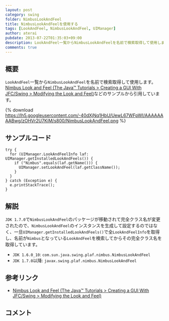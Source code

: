 ```yaml
---
layout: post
category: swing
folder: NimbusLookAndFeel
title: NimbusLookAndFeelを使用する
tags: [LookAndFeel, NimbusLookAndFeel, UIManager]
author: aterai
pubdate: 2013-07-22T01:35:03+09:00
description: LookAndFeel一覧からNimbusLookAndFeelを名前で検索取得して使用します。
comments: true
---
```

## 概要
`LookAndFeel`一覧から`NimbusLookAndFeel`を名前で検索取得して使用します。[Nimbus Look and Feel (The Java™ Tutorials > Creating a GUI With JFC/Swing > Modifying the Look and Feel)](http://docs.oracle.com/javase/tutorial/uiswing/lookandfeel/nimbus.html)などのサンプルから引用しています。

{% download https://lh5.googleusercontent.com/-40dXjNq1HbU/UewL67WFpWI/AAAAAAAABwg/zOHVr2U7KiM/s800/NimbusLookAndFeel.png %}

## サンプルコード
<pre class="prettyprint"><code>try {
  for (UIManager.LookAndFeelInfo laf: UIManager.getInstalledLookAndFeels()) {
    if ("Nimbus".equals(laf.getName())) {
      UIManager.setLookAndFeel(laf.getClassName());
    }
  }
} catch (Exception e) {
  e.printStackTrace();
}
</code></pre>

## 解説
`JDK 1.7.0`で`NimbusLookAndFeel`のパッケージが移動されて完全クラス名が変更されたので、`NimbusLookAndFeel`のインスタンスを生成して設定するのではなく、一旦`UIManager.getInstalledLookAndFeels()`で全`LookAndFeelInfo`を取得し、名前が`Nimbus`となっている`LookAndFeel`を検索してからその完全クラス名を取得しています。

- `JDK 1.6.0_10`: `com.sun.java.swing.plaf.nimbus.NimbusLookAndFeel`
- `JDK 1.7.0`以降: `javax.swing.plaf.nimbus.NimbusLookAndFeel`

<!-- dummy comment line for breaking list -->

## 参考リンク
- [Nimbus Look and Feel (The Java™ Tutorials > Creating a GUI With JFC/Swing > Modifying the Look and Feel)](http://docs.oracle.com/javase/tutorial/uiswing/lookandfeel/nimbus.html)

<!-- dummy comment line for breaking list -->

## コメント
